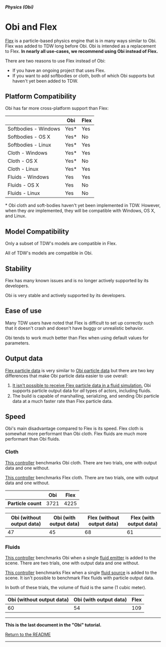 ##### Physics (Obi)

# Obi and Flex

[Flex](../flex/flex.md) is a particle-based physics engine that is in many ways similar to Obi. Flex was added to TDW long before Obi. Obi is intended as a replacement to Flex. **In nearly all use-cases, we recommend using Obi instead of Flex.** 

There are two reasons to use Flex instead of Obi:

- If you have an ongoing project that uses Flex.
- If you want to add softbodies or cloth, both of which Obi supports but haven't yet been added to TDW.

## Platform Compatibility

Obi has far more cross-platform support than Flex:

|                      | Obi  | Flex |
| -------------------- | ---- | ---- |
| Softbodies - Windows | Yes* | Yes  |
| Softbodies - OS X    | Yes* | No   |
| Softbodies - Linux   | Yes* | Yes  |
| Cloth - Windows      | Yes* | Yes  |
| Cloth - OS X         | Yes* | No   |
| Cloth - Linux        | Yes* | Yes  |
| Fluids - Windows     | Yes  | Yes  |
| Fluids - OS X        | Yes  | No   |
| Fluids - Linux       | Yes  | No   |

\* Obi cloth and soft-bodies haven't yet been implemented in TDW. However, when they *are* implemented, they will be compatible with Windows, OS X, and Linux.

## Model Compatibility

Only a subset of TDW's models are compatible in Flex.

All of TDW's models are compatible in Obi.

## Stability

Flex has many known issues and is no longer actively supported by its developers.

Obi is very stable and actively supported by its developers.

## Ease of use

Many TDW users have noted that Flex is difficult to set up correctly such that it doesn't crash and doesn't have buggy or unrealistic behavior.

Obi tends to work much better than Flex when using default values for parameters.

## Output data

[Flex particle data](../flex/output_data.md) is very similar to [Obi particle data](obi_particles.md) but there are two key differences that make Obi particle data easier to use overall:

1. [It isn't possible to receive Flex particle data in a fluid simulation.](../flex/fluid_and_source.md) Obi supports particle output data for *all* types of actors, including fluids.
2. The build is capable of marshalling, serializing, and sending Obi particle data at a much faster rate than Flex particle data.

## Speed

Obi's main disadvantage compared to Flex is its speed. Flex cloth is somewhat more performant than Obi cloth. Flex fluids are much more performant than Obi fluids.

### Cloth

[This controller](https://github.com/threedworld-mit/tdw/blob/master/Python/benchmarking/obi_vs_flex/obi_cloth.py) benchmarks Obi cloth. There are two trials, one with output data and one without.

[This controller](https://github.com/threedworld-mit/tdw/blob/master/Python/benchmarking/obi_vs_flex/flex_cloth.py) benchmarks Flex cloth. There are two trials, one with output data and one without.

|                    | Obi  | Flex |
| ------------------ | ---- | ---- |
| **Particle count** | 3721 | 4225 |

| Obi (without output data) | Obi (with output data) | Flex (without output data) | Flex (with output data) |
| ------------------------- | ---------------------- | -------------------------- | ----------------------- |
| 47                        | 45                     | 68                         | 61                      |

### Fluids 

[This controller](https://github.com/threedworld-mit/tdw/blob/master/Python/benchmarking/obi_vs_flex/obi_fluid.py) benchmarks Obi when a single [fluid emitter](fluids.md) is added to the scene. There are two trials, one with output data and one without.

[This controller](https://github.com/threedworld-mit/tdw/blob/master/Python/benchmarking/obi_vs_flex/flex_fluid.py) benchmarks Flex when a single [fluid source](../flex/fluid_and_source.md) is added to the scene. It isn't possible to benchmark Flex fluids with particle output data.

In both of these trials, the volume of fluid is the same (1 cubic meter).

| Obi (without output data) | Obi (with output data) | Flex |
| ------------------------- | ---------------------- | ---- |
| 60                        | 54                     | 109  |

***

**This is the last document in the "Obi" tutorial.**

[Return to the README](../../../README.md)

***